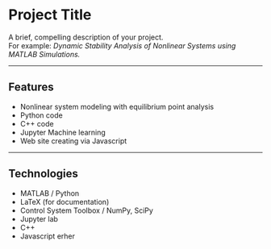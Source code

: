 # Project Title

A brief, compelling description of your project.  
For example: _Dynamic Stability Analysis of Nonlinear Systems using MATLAB Simulations._

---

## Features

- Nonlinear system modeling with equilibrium point analysis  
- Python code
- C++ code
- Jupyter Machine learning
- Web site creating via Javascript
---

##  Technologies

- MATLAB / Python  
- LaTeX (for documentation)  
- Control System Toolbox / NumPy, SciPy
- Jupyter lab
- C++
- Javascript
erher
